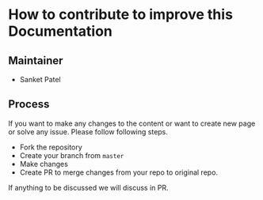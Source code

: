 # How to contribute to improve this Documentation

## Maintainer

- Sanket Patel

## Process

If you want to make any changes to the content or want to create new page or solve any issue. Please follow following steps.

- Fork the repository
- Create your branch from `master`
- Make changes
- Create PR to merge changes from your repo to original repo.

If anything to be discussed we will discuss in PR.

